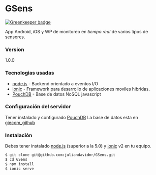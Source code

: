 # GSens

[![Greenkeeper badge](https://badges.greenkeeper.io/juliandavidmr/GSens.svg)](https://greenkeeper.io/)

App Android, iOS y WP de monitoreo en *tiempo real* de varios tipos de sensores.

### Version
1.0.0

### Tecnologias usadas

* [node.js] - Backend orientado a eventos I/O
* [ionic] - Framework para desarrollo de aplicaciones moviles hibridas.
* [PouchDB] - Base de datos NoSQL javascript


### Configuración del servidor

Tener instalado y configurado [PouchDB](https://pouchdb.com/guides/setup-pouchdb.html)
La base de datos esta en [giecom_github](https://github.com/GIECOM/GSensPouchDB)

### Instalación

Debes tener instalado [node.js] (superior a la 5.0) y [ionic] v2 en tu equipo.

```sh
$ git clone git@github.com:juliandavidmr/GSens.git
$ cd GSens
$ npm install
$ ionic serve
```
   [dill]: <https://github.com/joemccann/dillinger>
   [node.js]: <http://nodejs.org>
   [ionic]: <http://ionicframework.com/>
   [socket.io]: <http://socket.io>
   [momentjs]: <http://momentjs.com/>
   [PouchDB]: <https://pouchdb.com>
